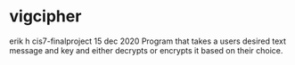 # vigcipher
erik h 
cis7-finalproject
15 dec 2020
Program that takes a users desired text message and key
and either decrypts or encrypts it based on their choice. 
